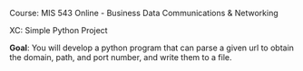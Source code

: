 Course: MIS 543 Online - Business Data Communications & Networking

XC: Simple Python Project

<b>Goal</b>: You will develop a python program that can parse a given url to obtain the domain, path, and port number, and write them to a file.
